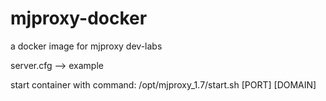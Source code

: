 # mjproxy-docker
a docker image for mjproxy dev-labs

server.cfg --> example

start container with command:
/opt/mjproxy_1.7/start.sh [PORT] [DOMAIN]
